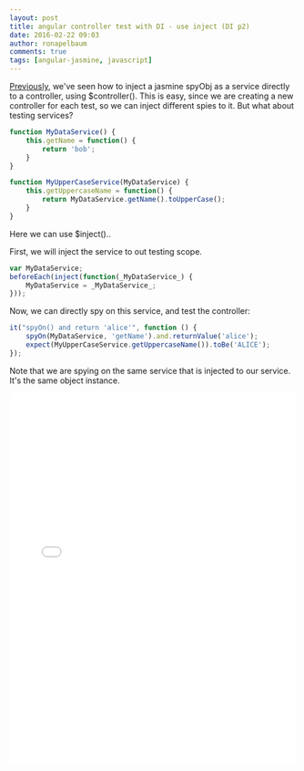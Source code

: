 ```yaml
---
layout: post
title: angular controller test with DI - use inject (DI p2)
date: 2016-02-22 09:03
author: ronapelbaum
comments: true
tags: [angular-jasmine, javascript]
---
```

[Previously](/2016/02/21/angular-controller-test-with-dependency-injection), we've seen how to inject a jasmine spyObj as a service directly to a controller, using $controller().
This is easy, since we are creating a new controller for each test, so we can inject different spies to it.
But what about testing services?

```javascript
function MyDataService() {
    this.getName = function() {
        return 'bob';
    }
}

function MyUpperCaseService(MyDataService) {
    this.getUppercaseName = function() {
        return MyDataService.getName().toUpperCase();
    }
}
```
Here we can use $inject()..

First, we will inject the service to out testing scope.

```javascript
var MyDataService;
beforeEach(inject(function(_MyDataService_) {
    MyDataService = _MyDataService_;
}));
```
Now, we can directly spy on this service, and test the controller:

```javascript
it("spyOn() and return 'alice'", function () {
    spyOn(MyDataService, 'getName').and.returnValue('alice');
    expect(MyUpperCaseService.getUppercaseName()).toBe('ALICE');
});
```
Note that we are spying on the same service that is injected to our service. It's the same object instance.

<iframe width="100%" height="650" src="//jsfiddle.net/ronapelbaum/nt8rf1yf/embedded/js,result/" allowfullscreen="allowfullscreen" frameborder="0"></iframe>

